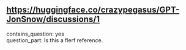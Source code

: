 ## https://huggingface.co/crazypegasus/GPT-JonSnow/discussions/1

contains_question: yes  
question_part: Is this a flerf reference.